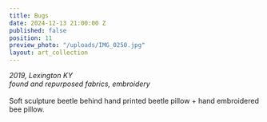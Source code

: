 ```yaml
---
title: Bugs
date: 2024-12-13 21:00:00 Z
published: false
position: 11
preview_photo: "/uploads/IMG_0250.jpg"
layout: art_collection
---
```


*2019, Lexington KY* <br>
*found and repurposed fabrics, embroidery* <br>
<br>
Soft sculpture beetle behind hand printed beetle pillow + hand embroidered bee pillow. 